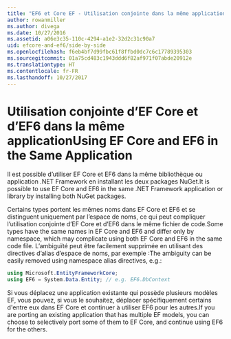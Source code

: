 ```yaml
---
title: "EF6 et Core EF - Utilisation conjointe dans la même application"
author: rowanmiller
ms.author: divega
ms.date: 10/27/2016
ms.assetid: a06e3c35-110c-4294-a1e2-32d2c31c90a7
uid: efcore-and-ef6/side-by-side
ms.openlocfilehash: f6eb4bf7d99fbc61f8ffbd0dc7c6c17789395303
ms.sourcegitcommit: 01a75cd483c1943ddd6f82af971f07abde20912e
ms.translationtype: HT
ms.contentlocale: fr-FR
ms.lasthandoff: 10/27/2017
---
```

# <a name="using-ef-core-and-ef6-in-the-same-application"></a><span data-ttu-id="e85b9-102">Utilisation conjointe d’EF Core et d’EF6 dans la même application</span><span class="sxs-lookup"><span data-stu-id="e85b9-102">Using EF Core and EF6 in the Same Application</span></span>

<span data-ttu-id="e85b9-103">Il est possible d’utiliser EF Core et EF6 dans la même bibliothèque ou application .NET Framework en installant les deux packages NuGet.</span><span class="sxs-lookup"><span data-stu-id="e85b9-103">It is possible to use EF Core and EF6 in the same .NET Framework application or library by installing both NuGet packages.</span></span> 

<span data-ttu-id="e85b9-104">Certains types portent les mêmes noms dans EF Core et EF6 et se distinguent uniquement par l’espace de noms, ce qui peut compliquer l’utilisation conjointe d’EF Core et d’EF6 dans le même fichier de code.</span><span class="sxs-lookup"><span data-stu-id="e85b9-104">Some types have the same names in EF Core and EF6 and differ only by namespace, which may complicate using both EF Core and EF6 in the same code file.</span></span> <span data-ttu-id="e85b9-105">L’ambiguïté peut être facilement supprimée en utilisant des directives d’alias d’espace de noms, par exemple :</span><span class="sxs-lookup"><span data-stu-id="e85b9-105">The ambiguity can be easily removed using namespace alias directives, e.g.:</span></span>

``` csharp
using Microsoft.EntityFrameworkCore;
using EF6 = System.Data.Entity; // e.g. EF6.DbContext
```

<span data-ttu-id="e85b9-106">Si vous déplacez une application existante qui possède plusieurs modèles EF, vous pouvez, si vous le souhaitez, déplacer spécifiquement certains d'entre eux dans EF Core et continuer à utiliser EF6 pour les autres.</span><span class="sxs-lookup"><span data-stu-id="e85b9-106">If you are porting an existing application that has multiple EF models, you can choose to selectively port some of them to EF Core, and continue using EF6 for the others.</span></span>
